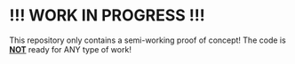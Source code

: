 # !!! WORK IN PROGRESS !!!

This repository only contains a semi-working proof of concept!
The code is **<u>NOT</u>** ready for ANY type of work!